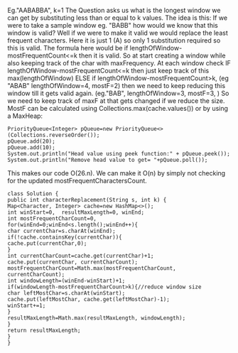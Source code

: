 Eg."AABABBA", k=1 The Question asks us what is the longest window we can get by
substituting less than or equal to k values. The idea is this:
If we were to take a sample window eg. "BABB" how would we know that this window is
valid? Well if we were to make it valid we would replace the least frequent characters.
Here it is just 1 (A) so only 1 substitution required so this is valid. The formula here
would be if lengthOfWindow-mostFrequentCount<=k then it is valid.
So at start creating a window while also keeping track of the char with maxFrequency.
At each window check IF lengthOfWindow-mostFrequentCount<=k then just keep
track of this max(lengthOfWindow)
ELSE
if lengthOfWindow-mostFrequentCount>k, (eg "ABAB" lengthOfWindow=4, mostF=2)
then we need to keep reducing this window till it gets valid again. (eg."BAB",
lengthOfWindow=3, mostF=3, ) So we need to keep track of maxF at that gets changed if
we reduce the size. MostF can be calculated using Collections.max(cache.values()) or
by using a MaxHeap:
```
PriorityQueue<Integer> pQueue=new PriorityQueue<>(Collections.reverseOrder());
pQueue.add(20);
pQueue.add(10);
System.out.println("Head value using peek function:" + pQueue.peek());
System.out.println("Remove head value to get= "+pQueue.poll());
```
This makes our code O(26.n). We can make it O(n) by simply not checking for the
updated mostFrequentCharactersCount.
```
class Solution {
public int characterReplacement(String s, int k) {
Map<Character, Integer> cache=new HashMap<>();
int winStart=0,  resultMaxLength=0, winEnd;
int mostFrequentCharCount=0,
for(winEnd=0;winEnd<s.length();winEnd++){
char currentChar=s.charAt(winEnd);
if(!cache.containsKey(currentChar)){
cache.put(currentChar,0);
}
int currentCharCount=cache.get(currentChar)+1;
cache.put(currentChar, currentCharCount);
mostFrequentCharCount=Math.max(mostFrequentCharCount, currentCharCount);
int windowLength=(winEnd-winStart)+1;
if(windowLength-mostFrequentCharCount>k){//reduce window size
char leftMostChar=s.charAt(winStart);
cache.put(leftMostChar, cache.get(leftMostChar)-1);
winStart+=1;
}
resultMaxLength=Math.max(resultMaxLength, windowLength);
}
return resultMaxLength;
}
}
```
​
